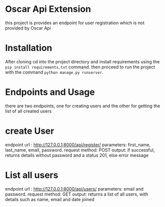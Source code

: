 # Oscar Api Extension
this project is provides an endpoint for user registration which is not provided by Oscar Api

# Installation
After cloning cd into the project directory and install requirements using the `pip install requirements.txt` command. then proceed to run the project with the command `python manage.py runserver`. 

# Endpoints and Usage
there are two endpoints, one for creating users and the other for getting the list of all created users
# create User
 endpoint url : http://127.0.0.1:8000/api/register/
 parameters: first_name, last_name, email, password.
 request method: POST
 output: if successful, returns details without password and a status 201, else error message

# List all users
 endpoint url : http://127.0.0.1:8000/api/users/
 parameters: email and password.
 request method: GET
 output: returns a list of all users, with details such as name, email and date joined